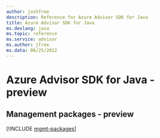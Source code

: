 ```yaml
---
author: joshfree
description: Reference for Azure Advisor SDK for Java
title: Azure Advisor SDK for Java
ms.devlang: java
ms.topic: reference
ms.service: advisor
ms.author: jfree
ms.data: 08/25/2022
---
```

# Azure Advisor SDK for Java - preview

## Management packages - preview
[!INCLUDE [mgmt-packages](advisor-mgmt-index.md)]